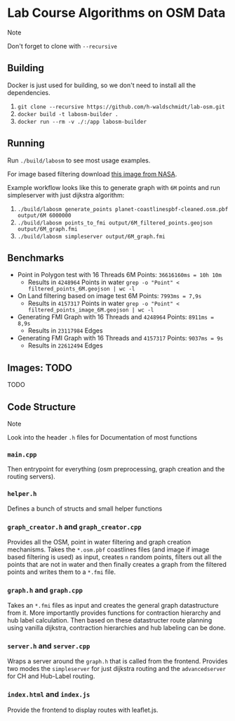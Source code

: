 # Lab Course Algorithms on OSM Data

> [!NOTE]  
> Don't forget to clone with `--recursive`

## Building
Docker is just used for building, so we don't need to install all the dependencies.

1. `git clone --recursive https://github.com/h-waldschmidt/lab-osm.git`
2. `docker build -t labosm-builder .`
3. `docker run --rm -v ./:/app labosm-builder`

## Running
Run `./build/labosm` to see most usage examples.

For image based filtering download [this image from NASA](https://eoimages.gsfc.nasa.gov/images/imagerecords/73000/73963/gebco_08_rev_bath_21600x10800.png).

Example workflow looks like this to generate graph with `6M` points and run simpleserver with just dijkstra algorithm:
1. `./build/labosm generate_points planet-coastlinespbf-cleaned.osm.pbf output/6M 6000000`
2. `./build/labosm points_to_fmi output/6M_filtered_points.geojson output/6M_graph.fmi`
3. `./build/labosm simpleserver output/6M_graph.fmi`

## Benchmarks
- Point in Polygon test with 16 Threads 6M Points: `36616160ms = 10h 10m`
  - Results in `4248964` Points in water `grep -o "Point" < filtered_points_6M.geojson | wc -l`
- On Land filtering based on image test 6M Points: `7993ms = 7,9s`
    - Results in `4157317` Points in water `grep -o "Point" < filtered_points_image_6M.geojson | wc -l`
- Generating FMI Graph with 16 Threads and `4248964` Points: `8911ms = 8,9s`
  - Results in `23117984` Edges
- Generating FMI Graph with 16 Threads and `4157317` Points: `9037ms = 9s`
  - Results in `22612494` Edges

## Images: TODO

TODO

## Code Structure

> [!NOTE]  
> Look into the header `.h` files for Documentation of most functions

### `main.cpp`

Then entrypoint for everything (osm preprocessing, graph creation and the routing servers).

### `helper.h`

Defines a bunch of structs and small helper functions


### `graph_creator.h` and `graph_creator.cpp`

Provides all the OSM, point in water filtering and graph creation mechanisms.
Takes the `*.osm.pbf` coastlines files (and image if image based filtering is used) as input, creates `n` random points, filters out all the points that are not in water and then finally creates a graph from the filtered points and writes them to a `*.fmi` file.

### `graph.h` and `graph.cpp`

Takes an `*.fmi` files as input and creates the general graph datastructure from it.
More importantly provides functions for contraction hierarchy and hub label calculation.
Then based on these datastructer route planning using vanilla dijkstra, contraction hierarchies and hub labeling can be done.

### `server.h` and `server.cpp`

Wraps a server around the `graph.h` that is called from the frontend.
Provides two modes the `simpleserver` for just dijkstra routing and the `advancedserver` for CH and Hub-Label routing.


### `index.html` and `index.js`

Provide the frontend to display routes with leaflet.js.

